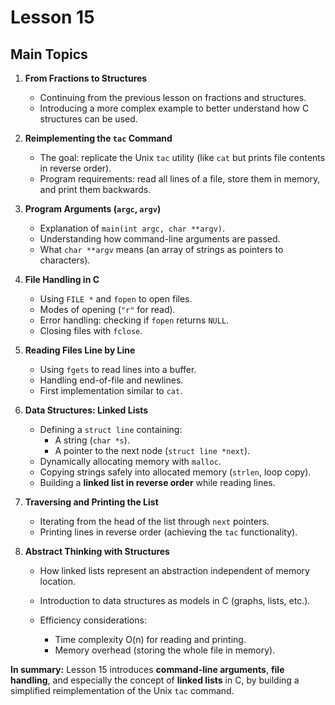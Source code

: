 # Lesson 15

## Main Topics
1. **From Fractions to Structures**
   * Continuing from the previous lesson on fractions and structures.
   * Introducing a more complex example to better understand how C structures can be used.

2. **Reimplementing the `tac` Command**
   * The goal: replicate the Unix `tac` utility (like `cat` but prints file contents in reverse order).
   * Program requirements: read all lines of a file, store them in memory, and print them backwards.

3. **Program Arguments (`argc`, `argv`)**
   * Explanation of `main(int argc, char **argv)`.
   * Understanding how command-line arguments are passed.
   * What `char **argv` means (an array of strings as pointers to characters).

4. **File Handling in C**
   * Using `FILE *` and `fopen` to open files.
   * Modes of opening (`"r"` for read).
   * Error handling: checking if `fopen` returns `NULL`.
   * Closing files with `fclose`.

5. **Reading Files Line by Line**
   * Using `fgets` to read lines into a buffer.
   * Handling end-of-file and newlines.
   * First implementation similar to `cat`.

6. **Data Structures: Linked Lists**
   * Defining a `struct line` containing:
     * A string (`char *s`).
     * A pointer to the next node (`struct line *next`).
   * Dynamically allocating memory with `malloc`.
   * Copying strings safely into allocated memory (`strlen`, loop copy).
   * Building a **linked list in reverse order** while reading lines.

7. **Traversing and Printing the List**
   * Iterating from the head of the list through `next` pointers.
   * Printing lines in reverse order (achieving the `tac` functionality).

8. **Abstract Thinking with Structures**
   * How linked lists represent an abstraction independent of memory location.
   * Introduction to data structures as models in C (graphs, lists, etc.).
   * Efficiency considerations:

     * Time complexity O(n) for reading and printing.
     * Memory overhead (storing the whole file in memory).

**In summary:** Lesson 15 introduces **command-line arguments**, **file handling**, and especially the concept of **linked lists** in C, by building a simplified reimplementation of the Unix `tac` command.
